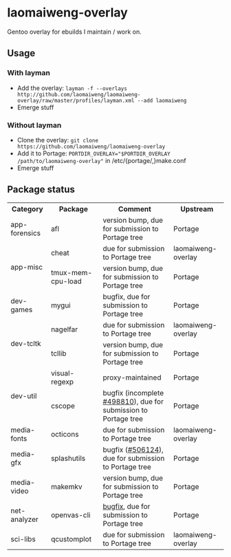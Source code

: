 laomaiweng-overlay
==================

Gentoo overlay for ebuilds I maintain / work on.

Usage
-----

### With layman

* Add the overlay: `layman -f --overlays http://github.com/laomaiweng/laomaiweng-overlay/raw/master/profiles/layman.xml --add laomaiweng`
* Emerge stuff

### Without layman

* Clone the overlay: `git clone https://github.com/laomaiweng/laomaiweng-overlay`
* Add it to Portage: `PORTDIR_OVERLAY="$PORTDIR_OVERLAY /path/to/laomaiweng-overlay"` in /etc/{portage/,}make.conf
* Emerge stuff


Package status
--------------

<table>
  <tr><th>Category</th><th>Package</th><th>Comment</th><th>Upstream</th></tr>
  <tr><td rowspan=1>app-forensics</td><td>afl</td><td>version bump, due for submission to Portage tree</td><td>Portage</td></tr>
  <tr><td rowspan=2>app-misc</td><td>cheat</td><td>due for submission to Portage tree</td><td>laomaiweng-overlay</td></tr>
  <tr><td>tmux-mem-cpu-load</td><td>version bump, due for submission to Portage tree</td><td>Portage</td></tr>
  <tr><td rowspan=1>dev-games</td><td>mygui</td><td>bugfix, due for submission to Portage tree</td><td>Portage</td></tr>
  <tr><td rowspan=2>dev-tcltk</td><td>nagelfar</td><td>due for submission to Portage tree</td><td>laomaiweng-overlay</td></tr>
  <tr><td>tcllib</td><td>version bump, due for submission to Portage tree</td><td>Portage</td></tr>
  <tr><td rowspan=2>dev-util</td><td>visual-regexp</td><td>proxy-maintained</td><td>Portage</td></tr>
  <tr><td>cscope</td><td>bugfix (incomplete <a href="https://bugs.gentoo.org/show_bug.cgi?id=498810">#498810</a>), due for submission to Portage tree</td><td>Portage</td></tr>
  <tr><td rowspan=1>media-fonts</td><td>octicons</td><td>due for submission to Portage tree</td><td>laomaiweng-overlay</td></tr>
  <tr><td rowspan=1>media-gfx</td><td>splashutils</td><td>bugfix (<a href="https://bugs.gentoo.org/show_bug.cgi?id=506124">#506124</a>), due for submission to Portage tree</td><td>Portage</td></tr>
  <tr><td rowspan=1>media-video</td><td>makemkv</td><td>version bump, due for submission to Portage tree</td><td>Portage</td></tr>
  <tr><td rowspan=1>net-analyzer</td><td>openvas-cli</td><td><a href="http://0f5f.blogs.minster.io/2014/12/emerge-blocker-net-analyzer-openvas-7-0-6/">bugfix</a>, due for submission to Portage tree</td><td>Portage</td></tr>
  <tr><td rowspan=1>sci-libs</td><td>qcustomplot</td><td>due for submission to Portage tree</td><td>laomaiweng-overlay</td></tr>
</table>

